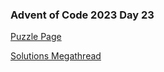 ### Advent of Code 2023 Day 23

[Puzzle Page](https://adventofcode.com/2023/day/23)

[Solutions Megathread](https://www.reddit.com/r/adventofcode/comments/18oy4pc/2023_day_23_solutions/)
